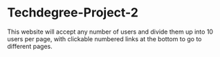 # Techdegree-Project-2
This website will accept any number of users and divide them up into 10 users per page, with clickable numbered links at the bottom to go to different pages.
